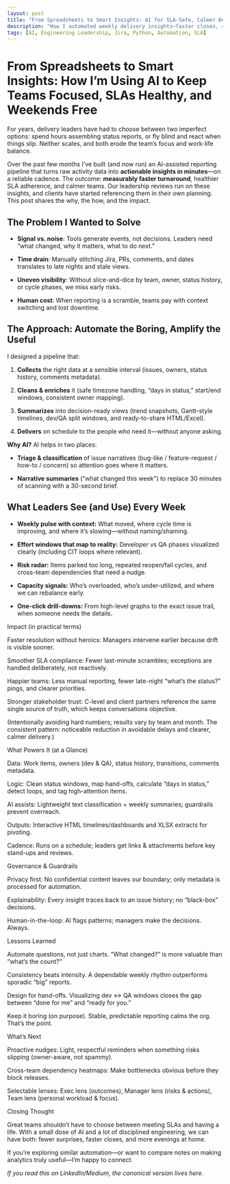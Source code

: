 ```yaml
---
layout: post
title: "From Spreadsheets to Smart Insights: AI for SLA-Safe, Calmer Delivery"
description: "How I automated weekly delivery insights—faster closes, steadier SLAs, and better work-life balance."
tags: [AI, Engineering Leadership, Jira, Python, Automation, SLA]
---
```


# From Spreadsheets to Smart Insights: How I’m Using AI to Keep Teams Focused, SLAs Healthy, and Weekends Free

For years, delivery leaders have had to choose between two imperfect options: spend hours assembling status reports, or fly blind and react when things slip. Neither scales, and both erode the team’s focus and work-life balance.

Over the past few months I’ve built (and now run) an AI-assisted reporting pipeline that turns raw activity data into **actionable insights in minutes**—on a reliable cadence. The outcome: **measurably faster turnaround**, healthier SLA adherence, and calmer teams. Our leadership reviews run on these insights, and clients have started referencing them in their own planning. This post shares the why, the how, and the impact.

## The Problem I Wanted to Solve

- **Signal vs. noise**: Tools generate events, not decisions. Leaders need “what changed, why it matters, what to do next.”

- **Time drain**: Manually stitching Jira, PRs, comments, and dates translates to late nights and stale views.

- **Uneven visibility**: Without slice-and-dice by team, owner, status history, or cycle phases, we miss early risks.

- **Human cost**: When reporting is a scramble, teams pay with context switching and lost downtime.

## The Approach: Automate the Boring, Amplify the Useful

I designed a pipeline that:

1. **Collects** the right data at a sensible interval (issues, owners, status history, comments metadata).

2. **Cleans & enriches** it (safe timezone handling, “days in status,” start/end windows, consistent owner mapping).

3. **Summarizes** into decision-ready views (trend snapshots, Gantt-style timelines, dev/QA split windows, and ready-to-share HTML/Excel).

4. **Delivers** on schedule to the people who need it—without anyone asking.

**Why AI?** AI helps in two places:

- **Triage & classification** of issue narratives (bug-like / feature-request / how-to / concern) so attention goes where it matters.

- **Narrative summaries** (“what changed this week”) to replace 30 minutes of scanning with a 30-second brief.

## What Leaders See (and Use) Every Week

- **Weekly pulse with context:** What moved, where cycle time is improving, and where it’s slowing—without naming/shaming.

- **Effort windows that map to reality:** Developer vs QA phases visualized clearly (including CIT loops where relevant).

- **Risk radar:** Items parked too long, repeated reopen/fail cycles, and cross-team dependencies that need a nudge.

- **Capacity signals:** Who’s overloaded, who’s under-utilized, and where we can rebalance early.

- **One-click drill-downs:** From high-level graphs to the exact issue trail, when someone needs the details.

Impact (in practical terms)

Faster resolution without heroics: Managers intervene earlier because drift is visible sooner.

Smoother SLA compliance: Fewer last-minute scrambles; exceptions are handled deliberately, not reactively.

Happier teams: Less manual reporting, fewer late-night “what’s the status?” pings, and clearer priorities.

Stronger stakeholder trust: C-level and client partners reference the same single source of truth, which keeps conversations objective.

(Intentionally avoiding hard numbers; results vary by team and month. The consistent pattern: noticeable reduction in avoidable delays and clearer, calmer delivery.)

What Powers It (at a Glance)

Data: Work items, owners (dev & QA), status history, transitions, comments metadata.

Logic: Clean status windows, map hand-offs, calculate “days in status,” detect loops, and tag high-attention items.

AI assists: Lightweight text classification + weekly summaries; guardrails prevent overreach.

Outputs: Interactive HTML timelines/dashboards and XLSX extracts for pivoting.

Cadence: Runs on a schedule; leaders get links & attachments before key stand-ups and reviews.

Governance & Guardrails

Privacy first: No confidential content leaves our boundary; only metadata is processed for automation.

Explainability: Every insight traces back to an issue history; no “black-box” decisions.

Human-in-the-loop: AI flags patterns; managers make the decisions. Always.

Lessons Learned

Automate questions, not just charts. “What changed?” is more valuable than “what’s the count?”

Consistency beats intensity. A dependable weekly rhythm outperforms sporadic “big” reports.

Design for hand-offs. Visualizing dev ↔ QA windows closes the gap between “done for me” and “ready for you.”

Keep it boring (on purpose). Stable, predictable reporting calms the org. That’s the point.

What’s Next

Proactive nudges: Light, respectful reminders when something risks slipping (owner-aware, not spammy).

Cross-team dependency heatmaps: Make bottlenecks obvious before they block releases.

Selectable lenses: Exec lens (outcomes), Manager lens (risks & actions), Team lens (personal workload & focus).

Closing Thought

Great teams shouldn’t have to choose between meeting SLAs and having a life. With a small dose of AI and a lot of disciplined engineering, we can have both: fewer surprises, faster closes, and more evenings at home.

If you’re exploring similar automation—or want to compare notes on making analytics truly useful—I’m happy to connect.

*If you read this on LinkedIn/Medium, the canonical version lives here.*
